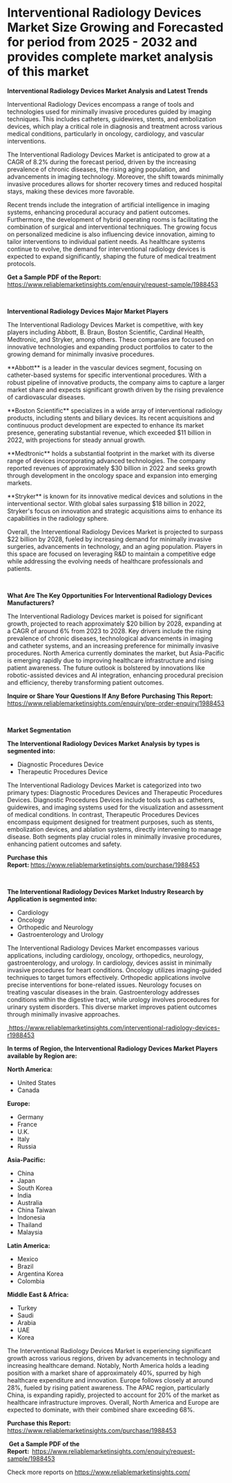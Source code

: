 <p><h1>Interventional Radiology Devices Market Size Growing and Forecasted for period from 2025 - 2032 and provides complete market analysis of this market</h1></p><p><strong>Interventional Radiology Devices Market Analysis and Latest Trends</strong></p>
<p><p>Interventional Radiology Devices encompass a range of tools and technologies used for minimally invasive procedures guided by imaging techniques. This includes catheters, guidewires, stents, and embolization devices, which play a critical role in diagnosis and treatment across various medical conditions, particularly in oncology, cardiology, and vascular interventions.</p><p>The Interventional Radiology Devices Market is anticipated to grow at a CAGR of 8.2% during the forecast period, driven by the increasing prevalence of chronic diseases, the rising aging population, and advancements in imaging technology. Moreover, the shift towards minimally invasive procedures allows for shorter recovery times and reduced hospital stays, making these devices more favorable.</p><p>Recent trends include the integration of artificial intelligence in imaging systems, enhancing procedural accuracy and patient outcomes. Furthermore, the development of hybrid operating rooms is facilitating the combination of surgical and interventional techniques. The growing focus on personalized medicine is also influencing device innovation, aiming to tailor interventions to individual patient needs. As healthcare systems continue to evolve, the demand for interventional radiology devices is expected to expand significantly, shaping the future of medical treatment protocols.</p></p>
<p><strong>Get a Sample PDF of the Report:&nbsp;</strong> <a href="https://www.reliablemarketinsights.com/enquiry/request-sample/1988453?utm_campaign=1937&utm_medium=2&utm_source=Github&utm_content=ia&utm_term=04032025&utm_id=interventional-radiology-devices">https://www.reliablemarketinsights.com/enquiry/request-sample/1988453</a></p>
<p>&nbsp;</p>
<p><strong>Interventional Radiology Devices Major Market Players</strong></p>
<p><p>The Interventional Radiology Devices Market is competitive, with key players including Abbott, B. Braun, Boston Scientific, Cardinal Health, Medtronic, and Stryker, among others. These companies are focused on innovative technologies and expanding product portfolios to cater to the growing demand for minimally invasive procedures.</p><p>**Abbott** is a leader in the vascular devices segment, focusing on catheter-based systems for specific interventional procedures. With a robust pipeline of innovative products, the company aims to capture a larger market share and expects significant growth driven by the rising prevalence of cardiovascular diseases.</p><p>**Boston Scientific** specializes in a wide array of interventional radiology products, including stents and biliary devices. Its recent acquisitions and continuous product development are expected to enhance its market presence, generating substantial revenue, which exceeded $11 billion in 2022, with projections for steady annual growth.</p><p>**Medtronic** holds a substantial footprint in the market with its diverse range of devices incorporating advanced technologies. The company reported revenues of approximately $30 billion in 2022 and seeks growth through development in the oncology space and expansion into emerging markets.</p><p>**Stryker** is known for its innovative medical devices and solutions in the interventional sector. With global sales surpassing $18 billion in 2022, Stryker's focus on innovation and strategic acquisitions aims to enhance its capabilities in the radiology sphere.</p><p>Overall, the Interventional Radiology Devices Market is projected to surpass $22 billion by 2028, fueled by increasing demand for minimally invasive surgeries, advancements in technology, and an aging population. Players in this space are focused on leveraging R&D to maintain a competitive edge while addressing the evolving needs of healthcare professionals and patients.</p></p>
<p>&nbsp;</p>
<p><strong>What Are The Key Opportunities For Interventional Radiology Devices Manufacturers?</strong></p>
<p><p>The Interventional Radiology Devices market is poised for significant growth, projected to reach approximately $20 billion by 2028, expanding at a CAGR of around 6% from 2023 to 2028. Key drivers include the rising prevalence of chronic diseases, technological advancements in imaging and catheter systems, and an increasing preference for minimally invasive procedures. North America currently dominates the market, but Asia-Pacific is emerging rapidly due to improving healthcare infrastructure and rising patient awareness. The future outlook is bolstered by innovations like robotic-assisted devices and AI integration, enhancing procedural precision and efficiency, thereby transforming patient outcomes.</p></p>
<p><strong>Inquire or Share Your Questions If Any Before Purchasing This Report:</strong> <a href="https://www.reliablemarketinsights.com/enquiry/pre-order-enquiry/1988453?utm_campaign=1937&utm_medium=2&utm_source=Github&utm_content=ia&utm_term=04032025&utm_id=interventional-radiology-devices">https://www.reliablemarketinsights.com/enquiry/pre-order-enquiry/1988453</a></p>
<p>&nbsp;</p>
<p><strong>Market Segmentation</strong></p>
<p><strong>The Interventional Radiology Devices Market Analysis by types is segmented into:</strong></p>
<p><ul><li>Diagnostic Procedures Device</li><li>Therapeutic Procedures Device</li></ul></p>
<p><p>The Interventional Radiology Devices Market is categorized into two primary types: Diagnostic Procedures Devices and Therapeutic Procedures Devices. Diagnostic Procedures Devices include tools such as catheters, guidewires, and imaging systems used for the visualization and assessment of medical conditions. In contrast, Therapeutic Procedures Devices encompass equipment designed for treatment purposes, such as stents, embolization devices, and ablation systems, directly intervening to manage disease. Both segments play crucial roles in minimally invasive procedures, enhancing patient outcomes and safety.</p></p>
<p><strong>Purchase this Report:&nbsp;</strong><a href="https://www.reliablemarketinsights.com/purchase/1988453?utm_campaign=1937&utm_medium=2&utm_source=Github&utm_content=ia&utm_term=04032025&utm_id=interventional-radiology-devices">https://www.reliablemarketinsights.com/purchase/1988453</a></p>
<p>&nbsp;</p>
<p><strong>The Interventional Radiology Devices Market Industry Research by Application is segmented into:</strong></p>
<p><ul><li>Cardiology</li><li>Oncology</li><li>Orthopedic and Neurology</li><li>Gastroenterology and Urology</li></ul></p>
<p><p>The Interventional Radiology Devices Market encompasses various applications, including cardiology, oncology, orthopedics, neurology, gastroenterology, and urology. In cardiology, devices assist in minimally invasive procedures for heart conditions. Oncology utilizes imaging-guided techniques to target tumors effectively. Orthopedic applications involve precise interventions for bone-related issues. Neurology focuses on treating vascular diseases in the brain. Gastroenterology addresses conditions within the digestive tract, while urology involves procedures for urinary system disorders. This diverse market improves patient outcomes through minimally invasive approaches.</p></p>
<p><a href="https://www.reliablemarketinsights.com/interventional-radiology-devices-r1988453?utm_campaign=1937&utm_medium=2&utm_source=Github&utm_content=ia&utm_term=04032025&utm_id=interventional-radiology-devices">&nbsp;https://www.reliablemarketinsights.com/interventional-radiology-devices-r1988453</a></p>
<p><strong>In terms of Region, the Interventional Radiology Devices Market Players available by Region are:</strong></p>
<p>
    <p> <strong> North America: </strong>
        <ul>
            <li>United States</li>
            <li>Canada</li>
        </ul>
        </p> 
    <p> <strong> Europe: </strong>
        <ul>
            <li>Germany</li>
            <li>France</li>
            <li>U.K.</li>
            <li>Italy</li>
            <li>Russia</li>
        </ul>
        </p> 
    <p> <strong> Asia-Pacific: </strong>
        <ul>
            <li>China</li>
            <li>Japan</li>
            <li>South Korea</li>
            <li>India</li>
            <li>Australia</li>
            <li>China Taiwan</li>
            <li>Indonesia</li>
            <li>Thailand</li>
            <li>Malaysia</li>
        </ul>
        </p> 
    <p> <strong> Latin America: </strong>
        <ul>
            <li>Mexico</li>
            <li>Brazil</li>
            <li>Argentina Korea</li>
            <li>Colombia</li>
        </ul>
        </p> 
    <p> <strong> Middle East & Africa: </strong>
        <ul>
            <li>Turkey</li>
            <li>Saudi</li>
            <li>Arabia</li>
            <li>UAE</li>
            <li>Korea</li>
        </ul>
    </p>
    </p>
<p><p>The Interventional Radiology Devices Market is experiencing significant growth across various regions, driven by advancements in technology and increasing healthcare demand. Notably, North America holds a leading position with a market share of approximately 40%, spurred by high healthcare expenditure and innovation. Europe follows closely at around 28%, fueled by rising patient awareness. The APAC region, particularly China, is expanding rapidly, projected to account for 20% of the market as healthcare infrastructure improves. Overall, North America and Europe are expected to dominate, with their combined share exceeding 68%.</p></p>
<p><strong>Purchase this Report: </strong><a href="https://www.reliablemarketinsights.com/purchase/1988453?utm_campaign=1937&utm_medium=2&utm_source=Github&utm_content=ia&utm_term=04032025&utm_id=interventional-radiology-devices">https://www.reliablemarketinsights.com/purchase/1988453</a></p>
<p>&nbsp;<strong>Get a Sample PDF of the Report:&nbsp;&nbsp;</strong><a href="https://www.reliablemarketinsights.com/enquiry/request-sample/1988453?utm_campaign=1937&utm_medium=2&utm_source=Github&utm_content=ia&utm_term=04032025&utm_id=interventional-radiology-devices">https://www.reliablemarketinsights.com/enquiry/request-sample/1988453</a></p>
<p><strong></strong></p>
<p>Check more reports on <a href="https://www.reliablemarketinsights.com/?utm_campaign=1937&utm_medium=2&utm_source=Github&utm_content=ia&utm_term=04032025&utm_id=interventional-radiology-devices">https://www.reliablemarketinsights.com/</a></p>